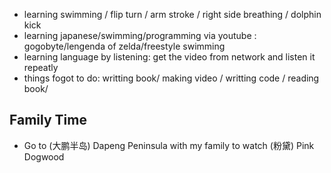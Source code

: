 - learning swimming  / flip turn / arm stroke / right side breathing / dolphin kick
- learning japanese/swimming/programming via youtube : gogobyte/lengenda of zelda/freestyle swimming
- learning language by listening: get the video from network and listen it repeatly
- things fogot to do: writting book/ making video / writting code / reading book/
## Family Time
- Go to (大鹏半岛) Dapeng Peninsula with my family to watch (粉黛) Pink Dogwood